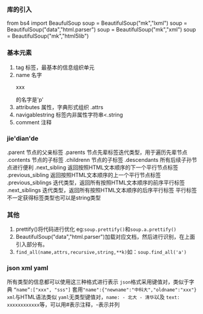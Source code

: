 ### 库的引入
from bs4 import BeaufulSoup
soup = BeautifulSoup("mk","lxml")
soup = BeautifulSoup("<html>data</html>","html.parser")
soup = BeautifulSoup("mk","xml")
soup = BeautifulSoup("mk","html5lib")

### 基本元素
1. tag 标签，最基本的信息组织单元
2. name 名字 <p> xxx   </p>的名字是'p'
3. attributes 属性，字典形式组织 <tag>.attrs
4. navigablestring 标签内非属性字符串<<tag>.string
5. comment 注释

### jie'dian'de
.parent 节点的父亲标签
.parents 节点先辈标签迭代类型，用于遍历先辈节点
.contents 节点的子标签
.childrenn 节点的子标签
.descendants 所有后续子孙节点进行便利
.next_sibling 返回按照HTML文本顺序的下一个平行节点标签
.previous_sibling 返回按照HTML文本顺序的上一个平行节点标签
.previous_siblings 迭代类型，返回所有按照HTML文本顺序的前序平行标签
.next_siblings 迭代类型，返回所有按照HTML文本顺序的后序平行标签
平行标签不一定获得标签类型也可以是string类型

### 其他
1. prettify()将代码进行优化 eg:`soup.prettify()`和`soup.a.prettify()`
2. BeautifulSoup("<html>data</html>","html.parser")加载对应文档，然后进行识别，在上面引入部分有。
3. `find_all(name,attrs,recursive,string,**k)`如：`soup.find_all('a')`


### json xml yaml
所有类型的信息都可以使用这三种格式进行表示
`json`格式采用键值对，类似于字典 `“name”:["xxx", "sss"]` 套用`"name":{"newname":"中科大","oldname":"xxx"}`
`xml`与HTML语法类似
`yaml`无类型键值对，`name: - 北大 - 清华`以及 `text: xxxxxxxxxxxx`等，可以用#表示注释，-表示并列
<!--stackedit_data:
eyJoaXN0b3J5IjpbLTc1NjEwMjE0OSw0MzExMjk5NDUsLTE0MD
Q4NjI0MDQsLTEyOTgxNDMyNjYsMjA5NjA2Njc4Niw3OTI4MDIw
NjEsLTUxNTQ1NTQ2NCwtMTE0MTgzODM1OCwtMjg0ODM5MjQzLD
cwODYwNjA1MV19
-->